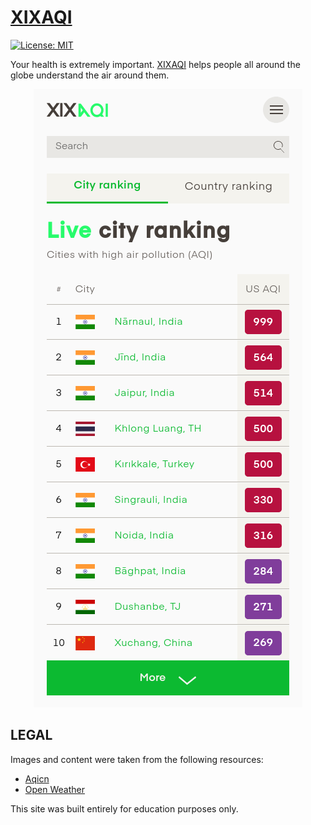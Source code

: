 # [XIXAQI](https://xixaqi.herokuapp.com/)
[![License: MIT](https://img.shields.io/badge/License-MIT-blue.svg)](https://opensource.org/licenses/MIT)

Your health is extremely important. [XIXAQI](https://xixaqi.herokuapp.com/) helps people all around the globe understand the air around them.

<p align="center">
  <img src="https://raw.githubusercontent.com/sahilchouksey/xixaqi/master/screenshot.png?token=AOF6NJB6MV562LOBF7KN2MLARQIMM" style="max-width: 100%" alt="xixaqi"/>
</p>

## LEGAL

Images and content were taken from the following resources:

* [Aqicn](https://aqicn.org/)
* [Open Weather](https://openweathermap.org)

This site was built entirely for education purposes only.
